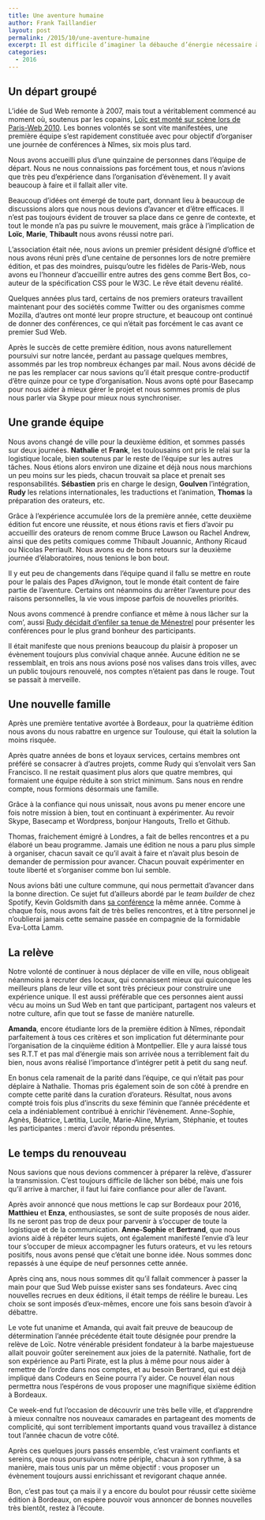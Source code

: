 ```yaml
---
title: Une aventure humaine
author: Frank Taillandier
layout: post
permalink: /2015/10/une-aventure-humaine
excerpt: Il est difficile d’imaginer la débauche d’énergie nécessaire à l’organisation de deux journées revigorantes. De retour d’un week-end bordelais, qui marque le début d’une nouvelle ère, j’ai eu envie de revenir sur la formidable aventure humaine que nous vivons depuis cinq ans.
categories:
  - 2016
---
```


## Un départ groupé

L’idée de Sud Web remonte à 2007, mais tout a véritablement commencé au moment où, soutenus par les copains, [Loïc est monté sur scène lors de Paris-Web 2010](http://sudweb.fr/intervention-parisweb2010.mp4). Les bonnes volontés se sont vite manifestées, une première équipe s’est rapidement constituée avec pour objectif d’organiser une journée de conférences à Nîmes, six mois plus tard.

Nous avons accueilli plus d’une quinzaine de personnes dans l’équipe de départ. Nous ne nous connaissions pas forcément tous, et nous n’avions que très peu d’expérience dans l’organisation d’évènement. Il y avait beaucoup à faire et il fallait aller vite. 

Beaucoup d’idées ont émergé de toute part, donnant lieu à beaucoup de discussions alors que nous nous devions d’avancer et d’être efficaces. Il n’est pas toujours évident de trouver sa place dans ce genre de contexte, et tout le monde n’a pas pu suivre le mouvement, mais grâce à l’implication de **Loïc**, **Marie**, **Thibault** nous avons réussi notre pari. 

L’association était née, nous avions un premier président désigné d’office et nous avons réuni près d’une centaine de personnes lors de notre première édition, et pas des moindres, puisqu’outre les fidèles de Paris-Web, nous avons eu l’honneur d’accueillir  entre autres des gens comme Bert Bos, co-auteur de la spécification CSS pour le W3C. Le rêve était devenu réalité.

Quelques années plus tard, certains de nos premiers orateurs  travaillent maintenant pour des sociétés comme Twitter ou des organismes comme Mozilla, d’autres ont monté leur propre structure, et beaucoup ont continué de donner des conférences, ce qui n’était pas forcément le cas avant ce premier Sud Web.

Après le succès de cette première édition, nous avons naturellement poursuivi sur notre lancée, perdant au passage quelques membres, assommés par les trop nombreux échanges par mail. Nous avons décidé de ne pas les remplacer car nous savions qu’il était presque contre-productif d’être quinze pour ce type d’organisation. Nous avons opté pour Basecamp pour nous aider à mieux gérer le projet et nous sommes promis de plus nous parler via Skype pour mieux nous synchroniser.

## Une grande équipe

Nous avons changé de ville pour la deuxième édition, et sommes passés sur deux journées. **Nathalie** et **Frank**, les toulousains ont pris le relai sur la logistique locale, bien soutenus par le reste de l’équipe sur les autres tâches. Nous étions alors environ une dizaine et déjà nous nous marchions un peu moins sur les pieds, chacun trouvait sa place et prenait ses responsabilités. **Sébastien** pris en charge le design, **Goulven** l’intégration, **Rudy** les relations internationales, les traductions et l’animation, **Thomas** la préparation des orateurs, etc.

Grâce à l’expérience accumulée lors de la première année, cette deuxième édition fut encore une réussite, et nous étions ravis et fiers d’avoir pu accueillir des orateurs de renom comme Bruce Lawson ou Rachel Andrew, ainsi que des petits comiques comme Thibault Jouannic, Anthony Ricaud ou Nicolas Perriault. Nous avons eu de bons retours sur la deuxième journée d’élaboratoires, nous tenions le bon bout.

Il y eut peu de changements dans l’équipe quand il fallu se mettre en route pour le palais des Papes d’Avignon, tout le monde était content de faire partie de l’aventure. Certains ont néanmoins du arrêter l’aventure pour des raisons personnelles, la vie vous impose parfois de nouvelles priorités.

Nous avons commencé à prendre confiance et même à nous lâcher sur la com’, aussi [Rudy décidait d’enfiler sa tenue de Ménestrel](https://www.youtube.com/watch?v=igLQQI2zU4c) pour présenter les conférences pour le plus grand bonheur des participants. 

Il était manifeste que nous prenions beaucoup du plaisir à proposer un évènement toujours plus convivial chaque année. Aucune édition ne se ressemblait, en trois ans nous avions posé nos valises dans trois villes, avec un public toujours renouvelé, nos comptes n’étaient pas dans le rouge. Tout se passait à merveille.

## Une nouvelle famille

Après une première tentative avortée à Bordeaux, pour la quatrième édition nous avons du nous rabattre en urgence sur Toulouse, qui était la solution la moins risquée.

Après quatre années de bons et loyaux services, certains membres ont préféré se consacrer à d’autres projets, comme Rudy qui s’envolait vers San Francisco. Il ne restait quasiment plus alors que quatre membres, qui formaient une équipe réduite à son strict minimum. Sans nous en rendre compte, nous formions désormais une famille.

Grâce à la confiance qui nous unissait, nous avons pu mener encore une fois notre mission à bien, tout en continuant à expérimenter. Au revoir Skype, Basecamp et Wordpress, bonjour Hangouts, Trello et Github.

Thomas, fraichement émigré à Londres, a fait de belles rencontres et a pu élaboré un beau programme. Jamais une édition ne nous a paru plus simple à organiser, chacun savait ce qu’il avait à faire et n’avait plus besoin de demander de permission pour avancer. Chacun pouvait expérimenter en toute liberté et s’organiser comme bon lui semble. 

Nous avions bâti une culture commune, qui nous permettait d’avancer dans la bonne direction. Ce sujet fut d’ailleurs abordé par le *team builder* de chez Spotify, Kevin Goldsmith dans [sa conférence](https://vimeo.com/album/2988975/video/102774091) la même année. Comme à chaque fois, nous avons fait de très belles rencontres, et à titre personnel je n’oublierai jamais cette semaine passée en compagnie de la formidable Eva-Lotta Lamm.

## La relève

Notre volonté de continuer à nous déplacer de ville en ville, nous obligeait néanmoins à recruter des locaux, qui connaissent mieux qui quiconque les meilleurs plans de leur ville et sont très précieux pour construire une expérience unique. Il est aussi préférable que ces personnes aient aussi vécu au moins un Sud Web en tant que participant, partagent nos valeurs et notre culture, afin que tout se fasse de manière naturelle.

**Amanda**, encore étudiante lors de la première édition à Nîmes, répondait parfaitement à tous ces critères et son implication fut déterminante pour l’organisation de la cinquième édition à Montpellier. Elle y aura laissé tous ses R.T.T et pas mal d’énergie mais son arrivée nous a terriblement fait du bien, nous avons réalisé l’importance d’intégrer petit à petit du sang neuf.

En bonus cela ramenait de la parité dans l’équipe, ce qui n’était pas pour déplaire à Nathalie. Thomas pris également soin de son côté à prendre en compte cette parité dans la curation d’orateurs. Résultat, nous avons compté trois fois plus d’inscrits du sexe féminin que l’année précédente et cela a indéniablement contribué à enrichir l’évènement. Anne-Sophie, Agnès, Béatrice, Lætitia, Lucile, Marie-Aline, Myriam, Stéphanie, et toutes les participantes : merci d’avoir répondu présentes.

## Le temps du renouveau

Nous savions que nous devions commencer à préparer la relève, d’assurer la transmission. C’est toujours difficile de lâcher son bébé, mais une fois qu’il arrive à marcher, il faut lui faire confiance pour aller de l’avant.

Après avoir annoncé que nous mettions le cap sur Bordeaux pour 2016, **Matthieu** et **Enza**, enthousiastes, se sont de suite proposés de nous aider. Ils ne seront pas trop de deux pour parvenir à s’occuper de toute la logistique et de la communication. **Anne-Sophie** et **Bertrand**, que nous avions aidé à répéter leurs sujets, ont également manifesté l’envie d’à leur tour s’occuper de mieux accompagner les futurs orateurs, et vu les retours positifs, nous avons pensé que c’était une bonne idée. Nous sommes donc repassés à une équipe de neuf personnes cette année.

Après cinq ans, nous nous sommes dit qu’il fallait commencer à passer la main pour que Sud Web puisse exister sans ses fondateurs. Avec cinq nouvelles recrues en deux éditions, il était temps de réélire le bureau. Les choix se sont imposés d’eux-mêmes, encore une fois sans besoin d’avoir à débattre.

Le vote fut unanime et Amanda, qui avait fait preuve de beaucoup de détermination l’année précédente était toute désignée pour prendre la relève de Loïc. Notre vénérable président fondateur à la barbe majestueuse allait pouvoir goûter sereinement aux joies de la paternité. Nathalie, fort de son expérience au Parti Pirate, est la plus à même pour nous aider à remettre de l’ordre dans nos comptes, et au besoin Bertrand, qui est déjà impliqué dans Codeurs en Seine pourra l’y aider. Ce nouvel élan nous permettra nous l’espérons de vous proposer une magnifique sixième édition à Bordeaux.

Ce week-end fut l’occasion de découvrir une très belle ville, et d’apprendre à mieux connaître nos nouveaux camarades en partageant des moments de complicité, qui sont terriblement importants quand vous travaillez à distance tout l’année chacun de votre côté.

Après ces quelques jours passés ensemble, c’est vraiment confiants et sereins, que nous poursuivons notre périple, chacun  à son rythme, à sa manière, mais tous unis par un même objectif : vous proposer un évènement toujours aussi enrichissant et revigorant chaque année. 

Bon, c’est pas tout ça mais il y a encore du boulot pour réussir cette sixième édition à Bordeaux, on espère pouvoir vous annoncer de bonnes nouvelles très bientôt, restez à l’écoute.